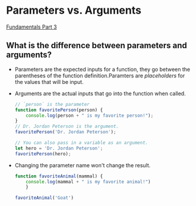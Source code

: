 # Parameters vs. Arguments

[Fundamentals Part 3](https://www.theodinproject.com/courses/web-development-101/lessons/fundamentals-part-3?ref=lnav)

## What is the difference between parameters and arguments?

- Parameters are the expected inputs for a function, they go between the parentheses of the function definition.Paramters are _placeholders_ for the values that will be input.
- Arguments are the actual inputs that go into the function when called.

  ```JavaScript
  // `person` is the parameter
  function favoritePerson(person) {
      console.log(person + " is my favorite person!");
  }
  // Dr. Jordan Peterson is the argument.
  favoritePerson('Dr. Jordan Peterson');

  // You can also pass in a variable as an argument.
  let hero = 'Dr. Jordan Peterson';
  favoritePerson(hero);
  ```

- Changing the parameter name won't change the result.

  ```JavaScript
  function favoriteAnimal(mammal) {
      console.log(mammal + " is my favorite animal!")
      }

  favoriteAnimal('Goat')
  ```
